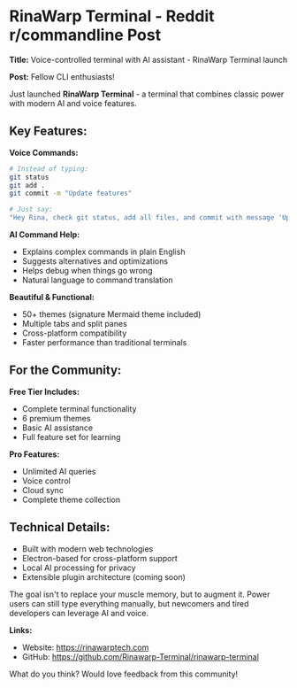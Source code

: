 # RinaWarp Terminal - Reddit r/commandline Post

**Title:** Voice-controlled terminal with AI assistant - RinaWarp Terminal launch

**Post:**
Fellow CLI enthusiasts!

Just launched **RinaWarp Terminal** - a terminal that combines classic power with modern AI and voice features.

## Key Features:

**Voice Commands:**
```bash
# Instead of typing:
git status
git add .
git commit -m "Update features"

# Just say:
"Hey Rina, check git status, add all files, and commit with message 'Update features'"
```

**AI Command Help:**
- Explains complex commands in plain English
- Suggests alternatives and optimizations
- Helps debug when things go wrong
- Natural language to command translation

**Beautiful & Functional:**
- 50+ themes (signature Mermaid theme included)
- Multiple tabs and split panes
- Cross-platform compatibility
- Faster performance than traditional terminals

## For the Community:

**Free Tier Includes:**
- Complete terminal functionality
- 6 premium themes
- Basic AI assistance
- Full feature set for learning

**Pro Features:**
- Unlimited AI queries
- Voice control
- Cloud sync
- Complete theme collection

## Technical Details:
- Built with modern web technologies
- Electron-based for cross-platform support
- Local AI processing for privacy
- Extensible plugin architecture (coming soon)

The goal isn't to replace your muscle memory, but to augment it. Power users can still type everything manually, but newcomers and tired developers can leverage AI and voice.

**Links:**
- Website: https://rinawarptech.com
- GitHub: https://github.com/Rinawarp-Terminal/rinawarp-terminal

What do you think? Would love feedback from this community!

